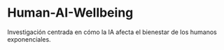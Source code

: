 # Human-AI-Wellbeing
Investigación centrada en cómo la IA afecta el bienestar de los humanos exponenciales.
